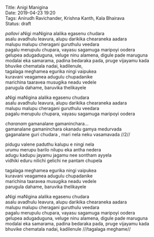 Title: Anigi Manigina  
Date: 2019-04-23 19:20  
Tags: Anirudh Ravichander, Krishna Kanth, Kala Bhairava  
Status: draft


_pallavi_
aNigi maNigina alalika egasenu chudara  
asalu avadhulu leavura, alupu darikika chearaneka aadara  
malupu malupu  cheragani guruthulu veedara   
pagalu merupulu chupara, vayasu sagamuga maripoyi oodera  
gelupea adugaduguna, veluge ninu alamena, digule pade maruguna  
modalai eka samarama, padina bedaraka pada, pruge vijayamu kada  
bhuvike chematala nadai, kadilenule,  
tagalaga meghamea egurika ningi vaipukea  
kuravani veagamea adugulu chupadanike  
marichina taaravea musugika neadu vedele  
parugula dahame, baruvika thelikayele

aNigi maNigina alalika egasenu chudara  
asalu avadhulu leavura, alupu darikika chearaneka aadara  
malupu malupu  cheragani guruthulu veedara   
pagalu merupulu chupara, vayasu sagamuga maripoyi oodera  

_charanam_
gamanalane gamaninchara...  
gamanalane gamaninchara okanadu gamya medurvada    
gaganalane guri chudara , mari nela neku vasamavada     //2//  

pidugu valene paduthu kalupu e ningi nela   
urumu merupu barilo nilupu eka antha nedera  
adugu kadupu jayamu jagamu nee sontham ayyela  
vidhiki eduru nilichi gelichi ne pantam chupela  

tagalaga meghamea egurika ningi vaipukea  
kuravani veagamea adugulu chupadanike  
marichina taaravea musugika neadu vedele  
parugula dahame, baruvika thelikayele

aNigi maNigina alalika egasenu chudara  
asalu avadhulu leavura, alupu darikika chearaneka aadara  
malupu malupu  cheragani guruthulu veedara   
pagalu merupulu chupara, vayasu sagamuga maripoyi oodera  
gelupea adugaduguna, veluge ninu alamena, digule pade maruguna  
modalai eka samarama, padina bedaraka pada, pruge vijayamu kada  
bhuvike chematala nadai, kadilenule    ///tagalaga meghame//